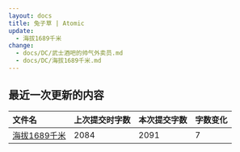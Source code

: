 ```yaml
---
layout: docs
title: 兔子草 | Atomic
update: 
  - 海拔1689千米
change:
  - docs/DC/武士酒吧的帅气外卖员.md
  - docs/DC/海拔1689千米.md
---
```


## 最近一次更新的内容

|文件名|上次提交时字数|本次提交字数|字数变化|
|:-|:-|:-|:-|
|[海拔1689千米](DC/海拔1689千米.md)|2084|2091|7|
